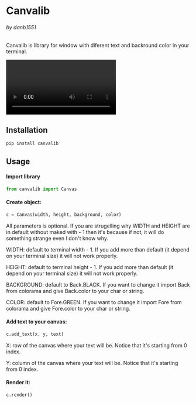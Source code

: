 # Canvalib

###### by danb1551

Canvalib is library for window with diferent text and backround color in your terminal.

<video src="show.mp4" autoplay>show video</video>

## Installation
```bash
pip install canvalib
```

## Usage

#### Import library

```python
from canvalib import Canvas
```

#### Create object:

```python
c = Canvas(width, height, background, color)
```

All parameters is optional. If you are strugelling why WIDTH and HEIGHT are in default without maked with - 1 then it's because if not, it will do something strange even I don't know why.

WIDTH: default to terminal width - 1. If you add more than default (it depend on your terminal size) it will not work properly.

HEIGHT: default to terminal height - 1. If you add more than default (it depend on your terminal size) it will not work properly.

BACKGROUND: default to Back.BLACK. If you want to change it import Back from colorama and give Back.color to your char or string.

COLOR: default to Fore.GREEN. If you want to change it import Fore from colorama and give Fore.color to your char or string.

#### Add text to your canvas:

```python
c.add_text(x, y, text)
```

X: row of the canvas where your text will be. Notice that it's starting from 0 index.

Y: column of the canvas where your text will be. Notice that it's starting from 0 index.

#### Render it:

```python
c.render()
```